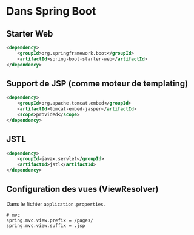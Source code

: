 # Dans Spring Boot

## Starter Web


```xml
<dependency>
    <groupId>org.springframework.boot</groupId>
    <artifactId>spring-boot-starter-web</artifactId>
</dependency>
```

## Support de JSP (comme moteur de templating)

```xml
<dependency>
    <groupId>org.apache.tomcat.embed</groupId>
    <artifactId>tomcat-embed-jasper</artifactId>
    <scope>provided</scope>
</dependency>
```

## JSTL

```xml
<dependency>
    <groupId>javax.servlet</groupId>
    <artifactId>jstl</artifactId>
</dependency>
```

## Configuration des vues (ViewResolver)

Dans le fichier `application.properties`.

```properties
# mvc
spring.mvc.view.prefix = /pages/
spring.mvc.view.suffix = .jsp
```